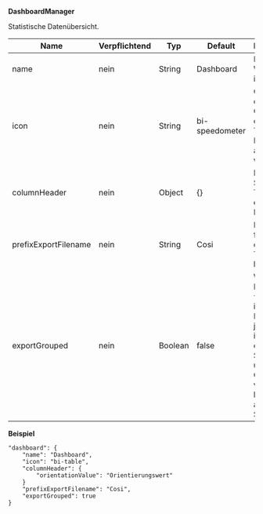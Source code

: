 **DashboardManager**

Statistische Datenübersicht.

|Name|Verpflichtend|Typ|Default|Beschreibung|
|----|-------------|---|-------|------------|
|name|nein|String|Dashboard|Name des Werkzeuges im Menu.|
|icon|nein|String|bi-speedometer|CSS Klasse des Glyphicons, das vor dem Toolnamen im Menu angezeigt wird.|
|columnHeader|nein|Object|{}|Label von Spalten in Tabelle und exportirter Excel Datei.|
|prefixExportFilename|nein|String|Cosi|Der Prefix der für den Export der Excel Tabelle benutzt wird.|
|exportGrouped|nein|Boolean|false|Wenn der Parameter auf `true` gesetzt ist, wird beim Export für jede Gruppe im Dashboard ein Excel-Sheet erstellt und die Gruppe verschwindet beim Export aus den Spalten.|

**Beispiel**
```
"dashboard": {
    "name": "Dashboard",
    "icon": "bi-table",
    "columnHeader": {
        "orientationValue": "Orientierungswert"
    }
    "prefixExportFilename": "Cosi",
    "exportGrouped": true
}
```
